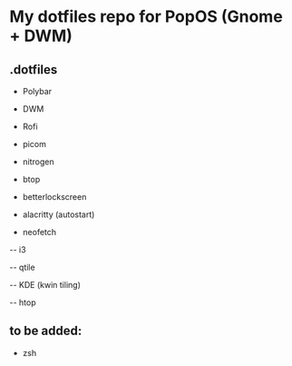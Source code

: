 # My dotfiles repo for PopOS (Gnome + DWM)

## .dotfiles

- Polybar

- DWM

- Rofi

- picom

- nitrogen

- btop

- betterlockscreen

- alacritty (autostart)

- neofetch

-- i3

-- qtile

-- KDE (kwin tiling)

-- htop

## to be added:

- zsh
